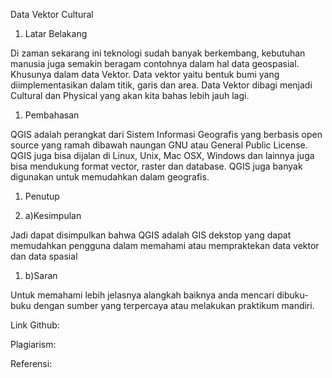 Data Vektor Cultural

1. Latar Belakang

Di zaman sekarang ini teknologi sudah banyak berkembang, kebutuhan manusia juga semakin beragam contohnya dalam hal data geospasial. Khusunya dalam data Vektor. Data vektor yaitu bentuk bumi yang diimplementasikan dalam titik, garis dan area. Data Vektor dibagi menjadi Cultural dan Physical yang akan kita bahas lebih jauh lagi.

1. Pembahasan

QGIS adalah perangkat dari Sistem Informasi Geografis yang berbasis open source yang ramah dibawah naungan GNU atau General Public License. QGIS juga bisa dijalan di Linux, Unix, Mac OSX, Windows dan lainnya juga bisa mendukung format vector, raster dan database. QGIS juga banyak digunakan untuk memudahkan dalam geografis.

1. Penutup

1. a)Kesimpulan

Jadi dapat disimpulkan bahwa QGIS adalah GIS dekstop yang dapat memudahkan pengguna dalam memahami atau mempraktekan data vektor dan data spasial

1. b)Saran

Untuk memahami lebih jelasnya alangkah baiknya anda mencari dibuku-buku dengan sumber yang terpercaya atau melakukan praktikum mandiri.

Link Github:

Plagiarism:

Referensi: